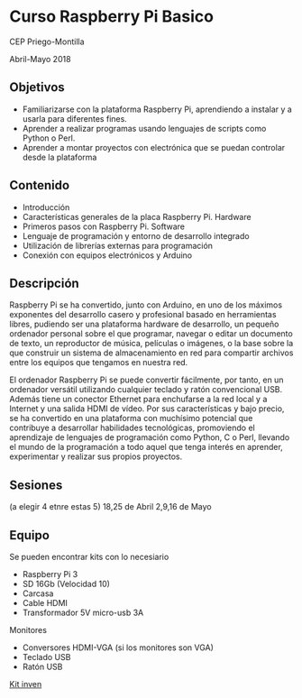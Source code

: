 # Curso Raspberry Pi Basico

CEP Priego-Montilla

Abril-Mayo 2018

## Objetivos

* Familiarizarse con la plataforma Raspberry Pi, aprendiendo a instalar y a usarla para diferentes fines.
* Aprender a realizar programas usando lenguajes de scripts como Python o Perl.
* Aprender a montar proyectos con electrónica que se puedan controlar desde la plataforma

## Contenido

* Introducción
* Características generales de la placa Raspberry Pi. Hardware
* Primeros pasos con Raspberry Pi. Software
* Lenguaje de programación y entorno de desarrollo integrado
* Utilización de librerías externas para programación
* Conexión con equipos electrónicos y Arduino


## Descripción

Raspberry Pi se ha convertido, junto con Arduino, en uno de los máximos exponentes del desarrollo casero y profesional basado en herramientas libres, pudiendo ser una plataforma hardware de desarrollo, un pequeño ordenador personal sobre el que programar, navegar o editar un documento de texto, un reproductor de música, películas o imágenes, o la base sobre la que construir un sistema de almacenamiento en red para compartir archivos entre los equipos que tengamos en nuestra red.

El ordenador Raspberry Pi se puede convertir fácilmente, por tanto, en un ordenador versátil utilizando cualquier teclado y ratón convencional USB. Además tiene un conector Ethernet para enchufarse a la red local y a Internet y una salida HDMI de vídeo. Por sus características y bajo precio, se ha convertido en una plataforma con muchísimo potencial que contribuye a desarrollar habilidades tecnológicas, promoviendo el aprendizaje de lenguajes de programación como Python, C o Perl, llevando el mundo de la programación a todo aquel que tenga interés en aprender, experimentar y realizar sus propios proyectos.

## Sesiones
(a elegir 4 etnre estas 5)
18,25 de Abril
2,9,16 de Mayo

## Equipo

Se pueden encontrar kits con lo necesiario

* Raspberry Pi 3
* SD 16Gb (Velocidad 10)
* Carcasa
* Cable HDMI
* Transformador 5V micro-usb 3A

Monitores
* Conversores HDMI-VGA (si los monitores son VGA)
* Teclado USB
* Ratón USB

[Kit inven](http://inven.es/raspberry-pi/368-inven-pi3-kit-raspberry-pi-3-basico.html)
